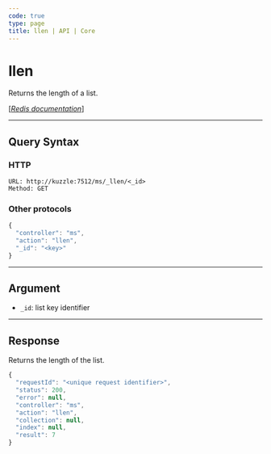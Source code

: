 ```yaml
---
code: true
type: page
title: llen | API | Core
---
```


# llen



Returns the length of a list.

[[_Redis documentation_]](https://redis.io/commands/llen)

---

## Query Syntax

### HTTP

```http
URL: http://kuzzle:7512/ms/_llen/<_id>
Method: GET
```

### Other protocols

```js
{
  "controller": "ms",
  "action": "llen",
  "_id": "<key>"
}
```

---

## Argument

- `_id`: list key identifier

---

## Response

Returns the length of the list.

```js
{
  "requestId": "<unique request identifier>",
  "status": 200,
  "error": null,
  "controller": "ms",
  "action": "llen",
  "collection": null,
  "index": null,
  "result": 7
}
```
